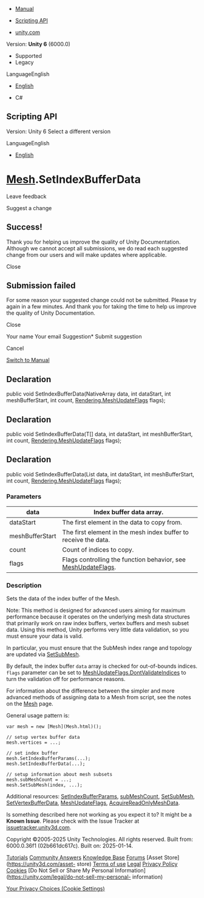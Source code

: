 [ ]()

  * [Manual](../Manual/index.html)
  * [Scripting API](../ScriptReference/index.html)

  * [unity.com](https://unity.com/)

Version: **Unity 6** (6000.0)

  * Supported
  * Legacy

LanguageEnglish

  * [English]()

  * C#

[ ](https://docs.unity3d.com)

## Scripting API

Version: Unity 6 Select a different version

LanguageEnglish

  * [English]()

#  [Mesh](Mesh.html).SetIndexBufferData

Leave feedback

Suggest a change

## Success!

Thank you for helping us improve the quality of Unity Documentation. Although
we cannot accept all submissions, we do read each suggested change from our
users and will make updates where applicable.

Close

## Submission failed

For some reason your suggested change could not be submitted. Please <a>try
again</a> in a few minutes. And thank you for taking the time to help us
improve the quality of Unity Documentation.

Close

Your name Your email Suggestion* Submit suggestion

Cancel

[Switch to Manual](../Manual/class-Mesh.html "Go to Mesh Component in the
Manual")

## Declaration

public void SetIndexBufferData(NativeArray<T> data, int dataStart, int
meshBufferStart, int count,
[Rendering.MeshUpdateFlags](Rendering.MeshUpdateFlags.html) flags);

## Declaration

public void SetIndexBufferData(T[] data, int dataStart, int meshBufferStart,
int count, [Rendering.MeshUpdateFlags](Rendering.MeshUpdateFlags.html) flags);

## Declaration

public void SetIndexBufferData(List<T> data, int dataStart, int
meshBufferStart, int count,
[Rendering.MeshUpdateFlags](Rendering.MeshUpdateFlags.html) flags);

### Parameters

data | Index buffer data array.  
---|---  
dataStart | The first element in the data to copy from.  
meshBufferStart | The first element in the mesh index buffer to receive the data.  
count | Count of indices to copy.  
flags | Flags controlling the function behavior, see [MeshUpdateFlags](Rendering.MeshUpdateFlags.html).  
  
### Description

Sets the data of the index buffer of the Mesh.

Note: This method is designed for advanced users aiming for maximum
performance because it operates on the underlying mesh data structures that
primarily work on raw index buffers, vertex buffers and mesh subset data.
Using this method, Unity performs very little data validation, so you must
ensure your data is valid.  
  
In particular, you must ensure that the SubMesh index range and topology are
updated via [SetSubMesh](Mesh.SetSubMesh.html).  
  
By default, the index buffer `data` array is checked for out-of-bounds
indices. `flags` parameter can be set to
[MeshUpdateFlags.DontValidateIndices](Rendering.MeshUpdateFlags.DontValidateIndices.html)
to turn the validation off for performance reasons.  
  
For information about the difference between the simpler and more advanced
methods of assigning data to a Mesh from script, see the notes on the
[Mesh](Mesh.html) page.  
  
General usage pattern is:

    
    
    var mesh = new [Mesh](Mesh.html)();  
      
    // setup vertex buffer data
    mesh.vertices = ...;  
      
    // set index buffer
    mesh.SetIndexBufferParams(...);
    mesh.SetIndexBufferData(...);  
      
    // setup information about mesh subsets
    mesh.subMeshCount = ...;
    mesh.SetSubMesh(index, ...);
    

Additional resources: [SetIndexBufferParams](Mesh.SetIndexBufferParams.html),
[subMeshCount](Mesh-subMeshCount.html), [SetSubMesh](Mesh.SetSubMesh.html),
[SetVertexBufferData](Mesh.SetVertexBufferData.html),
[MeshUpdateFlags](Rendering.MeshUpdateFlags.html),
[AcquireReadOnlyMeshData](Mesh.AcquireReadOnlyMeshData.html).

Is something described here not working as you expect it to? It might be a
**Known Issue**. Please check with the Issue Tracker at
[issuetracker.unity3d.com](https://issuetracker.unity3d.com).

Copyright ©2005-2025 Unity Technologies. All rights reserved. Built from:
6000.0.36f1 (02b661dc617c). Built on: 2025-01-14.

[Tutorials](https://unity3d.com/learn) [Community
Answers](https://answers.unity3d.com) [Knowledge
Base](https://support.unity3d.com/hc/en-us)
[Forums](https://forum.unity3d.com) [Asset Store](https://unity3d.com/asset-
store) [Terms of use](https://docs.unity3d.com/Manual/TermsOfUse.html)
[Legal](https://unity.com/legal) [Privacy
Policy](https://unity.com/legal/privacy-policy)
[Cookies](https://unity.com/legal/cookie-policy) [Do Not Sell or Share My
Personal Information](https://unity.com/legal/do-not-sell-my-personal-
information)

[Your Privacy Choices (Cookie Settings)](javascript:void\(0\);)

